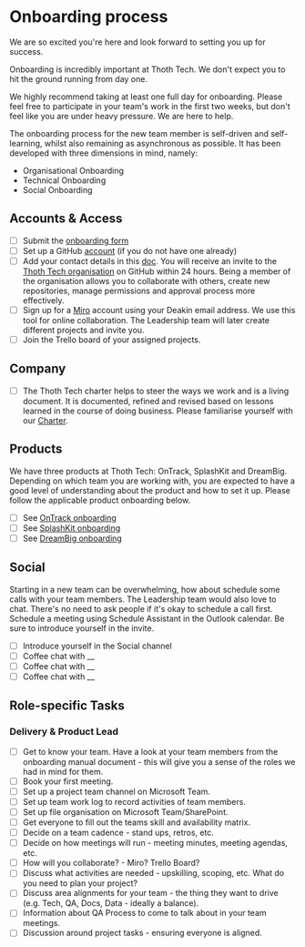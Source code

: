 # Onboarding process

We are so excited you're here and look forward to setting you up for success.

Onboarding is incredibly important at Thoth Tech. We don't expect you to hit the ground running from
day one.

We highly recommend taking at least one full day for onboarding. Please feel free to participate in
your team's work in the first two weeks, but don't feel like you are under heavy pressure. We are
here to help.

The onboarding process for the new team member is self-driven and self-learning, whilst also
remaining as asynchronous as possible. It has been developed with three dimensions in mind, namely:

- Organisational Onboarding
- Technical Onboarding
- Social Onboarding

## Accounts & Access

- [ ] Submit the
      [onboarding form](https://teams.microsoft.com/l/entity/81fef3a6-72aa-4648-a763-de824aeafb7d/_djb2_msteams_prefix_1382414451?context=%7B%22subEntityId%22%3Anull%2C%22channelId%22%3A%2219%3AQfx_STHU90OsVYBHVYKhsRQ5gmEe0s9Q6kOpBf6bli81%40thread.tacv2%22%7D&groupId=0e15669c-3f66-49aa-b023-640fe1dda2e0&tenantId=d02378ec-1688-46d5-8540-1c28b5f470f6)
- [ ] Set up a GitHub
      [account](https://docs.github.com/en/get-started/signing-up-for-github/signing-up-for-a-new-github-account)
      (if you do not have one already)
- [ ] Add your contact details in this
      [doc](https://deakin365.sharepoint.com/:x:/r/sites/ThothTech2/Shared%20Documents/General/Administration/Personal%20Contacts.xlsx?d=w279b188c84544b269712dc4d2a6f7b87&csf=1&web=1).
      You will receive an invite to the [Thoth Tech organisation](https://github.com/thoth-tech) on
      GitHub within 24 hours. Being a member of the organisation allows you to collaborate with
      others, create new repositories, manage permissions and approval process more effectively.
- [ ] Sign up for a [Miro](https://miro.com/contact/education/) account using your Deakin email
      address. We use this tool for online collaboration. The Leadership team will later create
      different projects and invite you.
- [ ] Join the Trello board of your assigned projects.

## Company

- [ ] The Thoth Tech charter helps to steer the ways we work and is a living document. It is
      documented, refined and revised based on lessons learned in the course of doing business.
      Please familiarise yourself with our
      [Charter](https://github.com/thoth-tech/handbook/blob/main/docs/company/charter.md).

## Products

We have three products at Thoth Tech: OnTrack, SplashKit and DreamBig. Depending on which team you
are working with, you are expected to have a good level of understanding about the product and how
to set it up. Please follow the applicable product onboarding below.

- [ ] See
      [OnTrack onboarding](https://github.com/thoth-tech/handbook/blob/main/docs/products/ontrack/ontrack.md)
- [ ] See
      [SplashKit onboarding](https://github.com/thoth-tech/handbook/blob/main/docs/products/splashkit.md)
- [ ] See
      [DreamBig onboarding](https://github.com/thoth-tech/handbook/blob/main/docs/products/dreambig/dreambig.md)

## Social

Starting in a new team can be overwhelming, how about schedule some calls with your team members.
The Leadership team would also love to chat. There's no need to ask people if it's okay to schedule
a call first. Schedule a meeting using Schedule Assistant in the Outlook calendar. Be sure to
introduce yourself in the invite.

- [ ] Introduce yourself in the Social channel
- [ ] Coffee chat with \_\_
- [ ] Coffee chat with \_\_
- [ ] Coffee chat with \_\_

## Role-specific Tasks

### Delivery & Product Lead

- [ ] Get to know your team. Have a look at your team members from the onboarding manual document -
      this will give you a sense of the roles we had in mind for them.
- [ ] Book your first meeting.
- [ ] Set up a project team channel on Microsoft Team.
- [ ] Set up team work log to record activities of team members.
- [ ] Set up file organisation on Microsoft Team/SharePoint.
- [ ] Get everyone to fill out the teams skill and availability matrix.
- [ ] Decide on a team cadence - stand ups, retros, etc.
- [ ] Decide on how meetings will run - meeting minutes, meeting agendas, etc.
- [ ] How will you collaborate? - Miro? Trello Board?
- [ ] Discuss what activities are needed - upskilling, scoping, etc. What do you need to plan your
      project?
- [ ] Discuss area alignments for your team - the thing they want to drive (e.g. Tech, QA, Docs,
      Data - ideally a balance).
- [ ] Information about QA Process to come to talk about in your team meetings.
- [ ] Discussion around project tasks - ensuring everyone is aligned.
